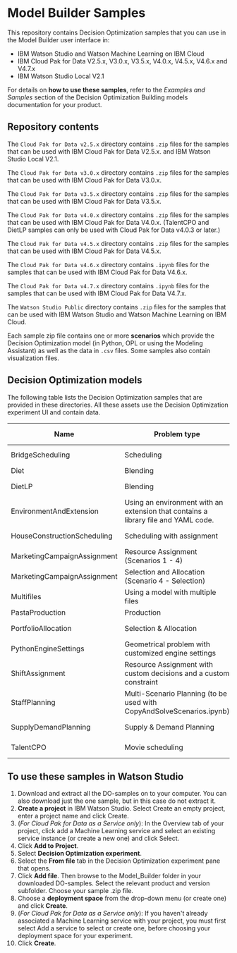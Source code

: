 # Model Builder Samples
This repository contains Decision Optimization samples that you can use in the Model Builder user interface in:
- IBM Watson Studio and Watson Machine Learning on IBM Cloud
- IBM Cloud Pak for Data V2.5.x, V3.0.x, V3.5.x, V4.0.x, V4.5.x, V4.6.x and V4.7.x
- IBM Watson Studio Local V2.1

For details on **how to use these samples**, refer to the *Examples and Samples* section of the Decision Optimization Building models documentation for your product.



## Repository contents
The `Cloud Pak for Data v2.5.x` directory contains  `.zip` files for the samples that can be used with IBM Cloud Pak for Data V2.5.x. and IBM Watson Studio Local V2.1.

The `Cloud Pak for Data v3.0.x` directory contains `.zip` files for the samples that can be used with IBM Cloud Pak for Data V3.0.x.

The `Cloud Pak for Data v3.5.x` directory contains `.zip` files for the samples that can be used with IBM Cloud Pak for Data V3.5.x.

The `Cloud Pak for Data v4.0.x` directory contains `.zip` files for the samples that can be used with IBM Cloud Pak for Data V4.0.x.
(TalentCPO and DietLP samples can only be used with Cloud Pak for Data v4.0.3 or later.)

The `Cloud Pak for Data v4.5.x` directory contains `.zip` files for the samples that can be used with IBM Cloud Pak for Data V4.5.x.

The `Cloud Pak for Data v4.6.x` directory contains `.ipynb` files for the samples that can be used with IBM Cloud Pak for Data V4.6.x.

The `Cloud Pak for Data v4.7.x` directory contains `.ipynb` files for the samples that can be used with IBM Cloud Pak for Data V4.7.x.

The `Watson Studio Public` directory contains `.zip` files for the samples that can be used with IBM Watson Studio and Watson Machine Learning on IBM Cloud.

Each sample zip file contains one or more **scenarios** which provide the Decision Optimization model (in Python, OPL or using the Modeling Assistant) as well as the data in `.csv` files. Some samples also contain visualization files.



## Decision Optimization models
The following table lists the Decision Optimization samples that are provided in these directories. All these assets use the Decision Optimization experiment UI and contain data.

| Name | Problem type | Model Type |
|------|--------------|------------|
| BridgeScheduling | Scheduling | Modeling Assistant |
| Diet | Blending | Python |
| DietLP | Blending | LP (CPLEX) |
| EnvironmentAndExtension | Using an environment with an extension that contains a library file and YAML code. | Python |
| HouseConstructionScheduling | Scheduling with assignment | Modeling Assistant |
| MarketingCampaignAssignment | Resource Assignment (Scenarios 1 - 4) | Modeling Assistant |
| MarketingCampaignAssignment | Selection and Allocation (Scenario 4 - Selection) | Modeling Assistant |
| Multifiles | Using a model with multiple files | Python and LP |
| PastaProduction | Production | OPL |
| PortfolioAllocation | Selection & Allocation | Modeling Assistant |
| PythonEngineSettings | Geometrical problem with customized engine settings | Python |
| ShiftAssignment | Resource Assignment with custom decisions and a custom constraint | Modeling Assistant |
| StaffPlanning | Multi-Scenario Planning (to be used with CopyAndSolveScenarios.ipynb) | Python |
| SupplyDemandPlanning | Supply & Demand Planning | Modeling Assistant |
| TalentCPO | Movie scheduling | CPO (CP Optimizer) |



## To use these samples in Watson Studio
1. Download and extract all the DO-samples on to your computer. You can also download just the one sample, but in this case do not extract it.
2. **Create a project** in IBM Watson Studio. Select Create an empty project, enter a project name and click Create.
3. (*For Cloud Pak for Data as a Service only*): In the Overview tab of your project, click add a Machine Learning service and select an existing service instance (or create a new one) and click Select.
4. Click **Add to Project**.
5. Select **Decision Optimization experiment**.
6. Select the **From file** tab in the Decision Optimization experiment pane that opens.
7. Click **Add file**. Then browse to the Model_Builder folder in your downloaded DO-samples. Select the relevant product and version subfolder. Choose your sample .zip file.
8. Choose a **deployment space** from the drop-down menu (or create one) and click **Create**.
9. (*For Cloud Pak for Data as a Service only*): If you haven't already associated a Machine Learning service with your project, you must first select Add a service to select or create one, before choosing your deployment space for your experiment.
10. Click **Create**.
